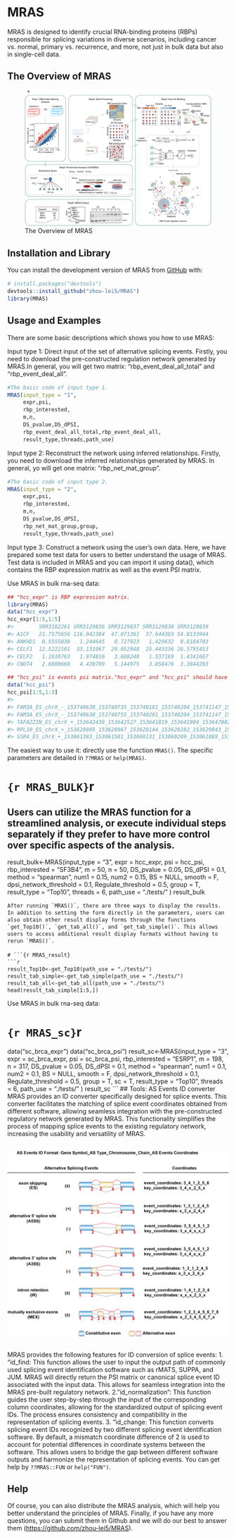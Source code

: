 
<!-- README.md is generated from README.Rmd. Please edit that file -->

# MRAS

<!-- badges: start -->
<!-- badges: end -->

MRAS is designed to identify crucial RNA-binding proteins (RBPs)
responsible for splicing variations in diverse scenarios, including
cancer vs. normal, primary vs. recurrence, and more, not just in bulk
data but also in single-cell data.

## The Overview of MRAS

<figure>
<img src="png/Fig1_0707.png" data-margin="10px"
alt="The Overview of MRAS" />
<figcaption aria-hidden="true">The Overview of MRAS</figcaption>
</figure>

## Installation and Library

You can install the development version of MRAS from
[GitHub](https://github.com/) with:

``` r
# install.packages("devtools")
devtools::install_github("zhou-lei5/MRAS")
library(MRAS)
```

## Usage and Examples

There are some basic descriptions which shows you how to use MRAS:

Input type 1: Direct input of the set of alternative splicing events.
Firstly, you need to download the pre-constructed regulation network
generated by MRAS.In general, you will get two matrix:
“rbp_event_deal_all_total” and “rbp_event_deal_all”.

``` r
#The basic code of input type 1.
MRAS(input_type = "1",
     expr,psi,
     rbp_interested,
     m,n,
     DS_pvalue,DS_dPSI,
     rbp_event_deal_all_total,rbp_event_deal_all,
     result_type,threads,path_use)
```

Input type 2: Reconstruct the network using inferred relationships.
Firstly, you need to download the inferred relationships generated by
MRAS. In general, yo will get one matrix: “rbp_net_mat_group”.

``` r
#The basic code of input type 2.
MRAS(input_type = "2",
     expr,psi,
     rbp_interested,
     m,n,
     DS_pvalue,DS_dPSI,
     rbp_net_mat_group,group,
     result_type,threads,path_use)
```

Input type 3: Construct a network using the user’s own data. Here, we
have prepared some test data for users to better understand the usage of
MRAS. Test data is included in MRAS and you can import it using data(),
which contains the RBP expression matrix as well as the event PSI
matrix.

Use MRAS in bulk rna-seq data:

``` r
## "hcc_expr" is RBP expression matrix.
library(MRAS)
data("hcc_expr")
hcc_expr[1:5,1:5]
#>        SRR3182261 SRR3129836 SRR3129837 SRR3129838 SRR3129839
#> A1CF   21.7575656 116.042384  47.071361  37.644303 54.8133944
#> ANKHD1  0.5555836   1.244645   0.727923   1.429632  0.8184703
#> CELF1  12.5222101  33.131067  29.052948  25.443336 26.5795453
#> CELF2   1.1010763   1.974816   3.688240   1.537169  1.4341667
#> CNOT4   2.6800668   4.430709   5.144975   3.858476  3.3844203
```

``` r
## "hcc_psi" is events psi matrix."hcc_expr" and "hcc_psi" should have same column names.
data("hcc_psi")
hcc_psi[1:5,1:3]
#>                                                                                SRR3182261 SRR3129836 SRR3129837
#> FAM3A_ES_chrX_-_153740638_153740735_153740181_153740204_153741147_153741260         0.118      0.150      0.389
#> FAM3A_ES_chrX_-_153740638_153740755_153740201_153740204_153741147_153741260         0.084      0.072      0.202
#> TAFAZZIN_ES_chrX_+_153642438_153642527_153641819_153641904_153647882_153647962      0.310      0.330      0.447
#> RPL10_ES_chrX_+_153628805_153628967_153628144_153628282_153629043_153629152         0.994      0.997      0.992
#> SSR4_ES_chrX_+_153061383_153061581_153060131_153060209_153061889_153062007          0.049      0.013      0.010
```

The easiest way to use it: directly use the function `MRAS()`. The
specific parameters are detailed in `??MRAS` or `help(MRAS)`.

# `{r MRAS_BULK}`r

## Users can utilize the MRAS function for a streamlined analysis, or execute individual steps separately if they prefer to have more control over specific aspects of the analysis.

result_bulk\<-MRAS(input_type = “3”, expr = hcc_expr, psi = hcc_psi,
rbp_interested = “SF3B4”, m = 50, n = 50, DS_pvalue = 0.05, DS_dPSI =
0.1, method = “spearman”, num1 = 0.15, num2 = 0.15, BS = NULL, smooth =
F, dpsi_network_threshold = 0.1, Regulate_threshold = 0.5, group = T,
result_type = “Top10”, threads = 6, path_use = “./tests/” ) result_bulk



    After running `MRAS()`, there are three ways to display the results. In addition to setting the form directly in the parameters, users can also obtain other result display forms through the functions `get_Top10()`, `get_tab_all()`, and `get_tab_simple()`. This allows users to access additional result display formats without having to rerun `MRAS()`.

    # ```{r MRAS_result}
    ```r
    result_Top10<-get_Top10(path_use = "./tests/")
    result_tab_simple<-get_tab_simple(path_use = "./tests/")
    result_tab_all<-get_tab_all(path_use = "./tests/")
    head(result_tab_simple[1:5,])

Use MRAS in bulk rna-seq data:

# `{r MRAS_sc}`r

data(“sc_brca_expr”) data(“sc_brca_psi”) result_sc\<-MRAS(input_type =
“3”, expr = sc_brca_expr, psi = sc_brca_psi, rbp_interested = “ESRP1”, m
= 198, n = 317, DS_pvalue = 0.05, DS_dPSI = 0.1, method = “spearman”,
num1 = 0.1, num2 = 0.1, BS = NULL, smooth = F, dpsi_network_threshold =
0.1, Regulate_threshold = 0.5, group = T, sc = T, result_type = “Top10”,
threads = 6, path_use = “./tests/” ) result_sc \`\`\` \## Tools: AS
Events ID converter MRAS provides an ID converter specifically designed
for splice events. This converter facilitates the matching of splice
event coordinates obtained from different software, allowing seamless
integration with the pre-constructed regulatory network generated by
MRAS. This functionality simplifies the process of mapping splice events
to the existing regulatory network, increasing the usability and
versatility of MRAS.

<div style="margin-top: 30px; margin-bottom: 30px;">

<img src="png/ID_format.png" alt="AS Events ID format">

</div>

<!-- ![AS Events ID format](png/ID_format.png){width=300px, margin=10px} -->

MRAS provides the following features for ID conversion of splice
events: 1. “id_find: This function allows the user to input the output
path of commonly used splicing event identification software such as
rMATS, SUPPA, and JUM. MRAS will directly return the PSI matrix or
canonical splice event ID associated with the input data. This allows
for seamless integration into the MRAS pre-built regulatory network.
2.”id_normalization”: This function guides the user step-by-step through
the input of the corresponding column coordinates, allowing for the
standardized output of splicing event IDs. The process ensures
consistency and compatibility in the representation of splicing events.
3. “id_change: This function converts splicing event IDs recognized by
two different splicing event identification software. By default, a
mismatch coordinate difference of 2 is used to account for potential
differences in coordinate systems between the software. This allows
users to bridge the gap between different software outputs and harmonize
the representation of splicing events. You can get help by `??MRAS::FUN`
or `help("FUN")`.

## Help

Of course, you can also distribute the MRAS analysis, which will help
you better understand the principles of MRAS. Finally, if you have any
more questions, you can submit them in Github and we will do our best to
answer them (<https://github.com/zhou-lei5/MRAS>).
